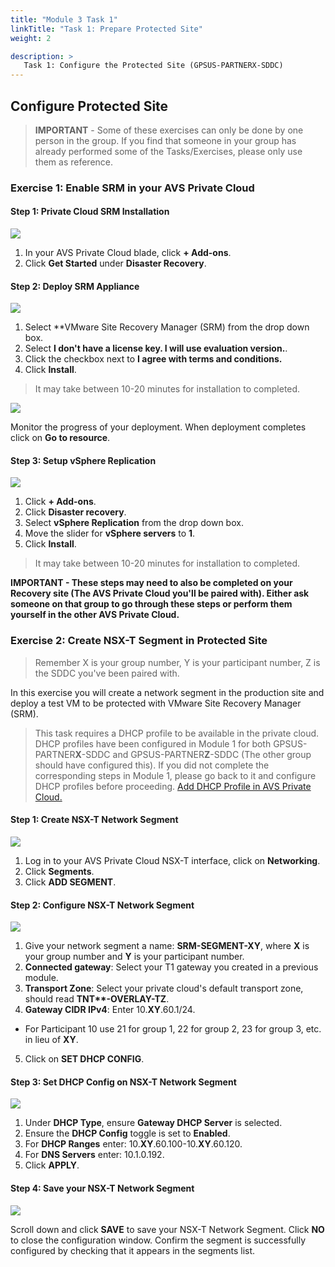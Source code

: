 ```yaml
---
title: "Module 3 Task 1"
linkTitle: "Task 1: Prepare Protected Site"
weight: 2

description: >
   Task 1: Configure the Protected Site (GPSUS-PARTNERX-SDDC)
---
```


## **Configure Protected Site**

> **IMPORTANT** - Some of these exercises can only be done by one person in the group. If you find that someone in your group has already performed some of the Tasks/Exercises, please only use them as reference.

### **Exercise 1: Enable SRM in your AVS Private Cloud**

#### Step 1: Private Cloud SRM Installation

![](Mod3Task1Pic1.png)

1. In your AVS Private Cloud blade, click **+ Add-ons**.
2. Click **Get Started** under **Disaster Recovery**.

#### Step 2: Deploy SRM Appliance

![](Mod3Task1Pic2.png)

1. Select **VMware Site Recovery Manager (SRM) from the drop down box.
2. Select **I don't have a license key. I will use evaluation version.**.
3. Click the checkbox next to **I agree with terms and conditions.**
4. Click **Install**.

> It may take between 10-20 minutes for installation to completed. 

![](Mod3Task1Pic3.png)

Monitor the progress of your deployment. When deployment completes click on **Go to resource**.

#### Step 3: Setup vSphere Replication

![](Mod3Task1Pic4.png)

1. Click **+ Add-ons**.
2. Click **Disaster recovery**.
3. Select **vSphere Replication** from the drop down box.
4. Move the slider for **vSphere servers** to **1**.
5. Click **Install**.

> It may take between 10-20 minutes for installation to completed. 

**IMPORTANT - These steps may need to also be completed on your Recovery site (The AVS Private Cloud you'll be paired with). Either ask someone on that group to go through these steps or perform them yourself in the other AVS Private Cloud.**

### **Exercise 2:  Create NSX-T Segment in Protected Site**

> Remember X is your group number, Y is your participant number, Z is the SDDC you've been paired with.

In this exercise you will create a network segment in the production site and deploy a test VM to be protected with VMware Site Recovery Manager (SRM).

> This task requires a DHCP profile to be available in the private cloud. DHCP profiles have been configured in Module 1 for both GPSUS-PARTNER**X**-SDDC and GPSUS-PARTNER**Z**-SDDC (The other group should have configured this). If you did not complete the corresponding steps in Module 1, please go back to it and configure DHCP profiles before proceeding. [Add DHCP Profile in AVS Private Cloud.](/docs/module-1/module-1-task-2/#exercise-2-add-dhcp-profile-in-avs-private-cloud)

#### Step 1: Create NSX-T Network Segment

![](Mod3Task1Pic5.png)

1. Log in to your AVS Private Cloud NSX-T interface, click on **Networking**.
2. Click **Segments**.
3. Click **ADD SEGMENT**.

#### Step 2: Configure NSX-T Network Segment

![](Mod3Task1Pic6.png)

1. Give your network segment a name: **SRM-SEGMENT-XY**, where **X** is your group number and **Y** is your participant number.
2. **Connected gateway**: Select your T1 gateway you created in a previous module.
3. **Transport Zone**: Select your private cloud's default transport zone, should read **TNT\*\*-OVERLAY-TZ**.
4. **Gateway CIDR IPv4**: Enter 10.**XY**.60.1/24.
- For Participant 10 use 21 for group 1, 22 for group 2, 23 for group 3, etc. in lieu of **XY**.
5. Click on **SET DHCP CONFIG**.

#### Step 3: Set DHCP Config on NSX-T Network Segment

![](Mod3Task1Pic7.png)

1. Under **DHCP Type**, ensure **Gateway DHCP Server** is selected.
2. Ensure the **DHCP Config** toggle is set to **Enabled**.
3. For **DHCP Ranges** enter: 10.**XY**.60.100-10.**XY**.60.120.
4. For **DNS Servers** enter: 10.1.0.192.
5. Click **APPLY**.

#### Step 4: Save your NSX-T Network Segment

![](Mod3Task1Pic8.png)

Scroll down and click **SAVE** to save your NSX-T Network Segment. Click **NO** to close the configuration window. Confirm the segment is successfully configured by checking that it appears in the segments list.
